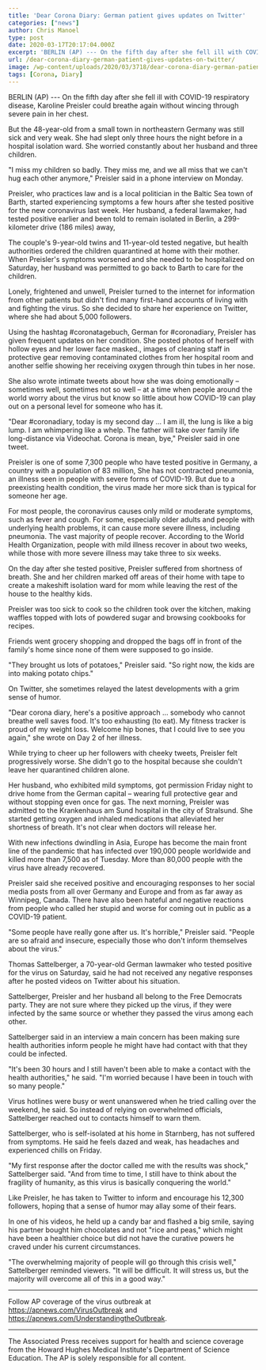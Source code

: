 ```yaml
---
title: 'Dear Corona Diary: German patient gives updates on Twitter'
categories: ["news"]
author: Chris Manoel
type: post
date: 2020-03-17T20:17:04.000Z
excerpt: 'BERLIN (AP) --- On the fifth day after she fell ill with COVID-19 respiratory disease, Karoline Preisler could breathe again without wincing through severe pain in her chest. But the 48-year-old from a small town in northeastern Germany was still sick and very weak. She had slept only three hours the night before in a&hellip;'
url: /dear-corona-diary-german-patient-gives-updates-on-twitter/
image: /wp-content/uploads/2020/03/3718/dear-corona-diary-german-patient-gives-updates-on-twitter.jpg
tags: [Corona, Diary]
---
```


BERLIN (AP) --- On the fifth day after she fell ill with COVID-19 respiratory disease, Karoline Preisler could breathe again without wincing through severe pain in her chest.

But the 48-year-old from a small town in northeastern Germany was still sick and very weak. She had slept only three hours the night before in a hospital isolation ward. She worried constantly about her husband and three children.

"I miss my children so badly. They miss me, and we all miss that we can't hug each other anymore," Preisler said in a phone interview on Monday.

Preisler, who practices law and is a local politician in the Baltic Sea town of Barth, started experiencing symptoms a few hours after she tested positive for the new coronavirus last week. Her husband, a federal lawmaker, had tested positive earlier and been told to remain isolated in Berlin, a 299-kilometer drive (186 miles) away,

The couple's 9-year-old twins and 11-year-old tested negative, but health authorities ordered the children quarantined at home with their mother. When Preisler's symptoms worsened and she needed to be hospitalized on Saturday, her husband was permitted to go back to Barth to care for the children.

Lonely, frightened and unwell, Preisler turned to the internet for information from other patients but didn't find many first-hand accounts of living with and fighting the virus. So she decided to share her experience on Twitter, where she had about 5,000 followers.

Using the hashtag #coronatagebuch, German for #coronadiary, Preisler has given frequent updates on her condition. She posted photos of herself with hollow eyes and her lower face masked., images of cleaning staff in protective gear removing contaminated clothes from her hospital room and another selfie showing her receiving oxygen through thin tubes in her nose.

She also wrote intimate tweets about how she was doing emotionally – sometimes well, sometimes not so well – at a time when people around the world worry about the virus but know so little about how COVID-19 can play out on a personal level for someone who has it.

"Dear #coronadiary, today is my second day … I am ill, the lung is like a big lump. I am whimpering like a whelp. The father will take over family life long-distance via Videochat. Corona is mean, bye," Preisler said in one tweet.

Preisler is one of some 7,300 people who have tested positive in Germany, a country with a population of 83 million, She has not contracted pneumonia, an illness seen in people with severe forms of COVID-19. But due to a preexisting health condition, the virus made her more sick than is typical for someone her age.

For most people, the coronavirus causes only mild or moderate symptoms, such as fever and cough. For some, especially older adults and people with underlying health problems, it can cause more severe illness, including pneumonia. The vast majority of people recover.  According to the World Health Organization, people with mild illness recover in about two weeks, while those with more severe illness may take three to six weeks.

On the day after she tested positive, Preisler suffered from shortness of breath. She and her children marked off areas of their home with tape to create a makeshift isolation ward for mom while leaving the rest of the house to the healthy kids.

Preisler was too sick to cook so the children took over the kitchen, making waffles topped with lots of powdered sugar and browsing cookbooks for recipes.

Friends went grocery shopping and dropped the bags off in front of the family's home since none of them were supposed to go inside.

"They brought us lots of potatoes," Preisler said. "So right now, the kids are into making potato chips."

On Twitter, she sometimes relayed the latest developments with a grim sense of humor.

"Dear corona diary, here's a positive approach … somebody who cannot breathe well saves food. It's too exhausting (to eat). My fitness tracker is proud of my weight loss. Welcome hip bones, that I could live to see you again," she wrote on Day 2 of her illness.

While trying to cheer up her followers with cheeky tweets, Preisler felt progressively worse. She didn't go to the hospital because she couldn't leave her quarantined children alone.

Her husband, who exhibited mild symptoms, got permission Friday night to drive home from the German capital – wearing full protective gear and without stopping even once for gas. The next morning, Preisler was admitted to the Krankenhaus am Sund hospital in the city of Stralsund. She started getting oxygen and inhaled medications that alleviated her shortness of breath. It's not clear when doctors will release her.

With new infections dwindling in Asia, Europe has become the main front line of the pandemic that has infected over 190,000 people worldwide and killed more than 7,500 as of Tuesday. More than 80,000 people with the virus have already recovered.

Preisler said she received positive and encouraging responses to her social media posts from all over Germany and Europe and from as far away as Winnipeg, Canada. There have also been hateful and negative reactions from people who called her stupid and worse for coming out in public as a COVID-19 patient.

"Some people have really gone after us. It's horrible," Preisler said. "People are so afraid and insecure, especially those who don't inform themselves about the virus."

Thomas Sattelberger, a 70-year-old German lawmaker who tested positive for the virus on Saturday, said he had not received any negative responses after he posted videos on Twitter about his situation.

Sattelberger, Preisler and her husband all belong to the Free Democrats party. They are not sure where they picked up the virus, if they were infected by the same source or whether they passed the virus among each other.

Sattelberger said in an interview a main concern has been making sure health authorities inform people he might have had contact with that they could be infected.

"It's been 30 hours and I still haven't been able to make a contact with the health authorities," he said. "I'm worried because I have been in touch with so many people."

Virus hotlines were busy or went unanswered when he tried calling over the weekend, he said. So instead of relying on overwhelmed officials, Sattelberger reached out to contacts himself to warn them.

Sattelberger, who is self-isolated at his home in Starnberg, has not suffered from symptoms. He said he feels dazed and weak, has headaches and experienced chills on Friday.

"My first response after the doctor called me with the results was shock," Sattelberger said. "And from time to time, I still have to think about the fragility of humanity, as this virus is basically conquering the world."

Like Preisler, he has taken to Twitter to inform and encourage his 12,300 followers, hoping that a sense of humor may allay some of their fears.

In one of his videos, he held up a candy bar and flashed a big smile, saying his partner bought him chocolates and not "rice and peas," which might have been a healthier choice but did not have the curative powers he craved under his current circumstances.

"The overwhelming majority of people will go through this crisis well," Sattelberger reminded viewers. "It will be difficult. It will stress us, but the majority will overcome all of this in a good way."

* * *

Follow AP coverage of the virus outbreak at <https://apnews.com/VirusOutbreak> and <https://apnews.com/UnderstandingtheOutbreak>.

* * *

The Associated Press receives support for health and science coverage from the Howard Hughes Medical Institute's Department of Science Education. The AP is solely responsible for all content.
